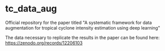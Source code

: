 # tc_data_aug
Official repository for the paper titled "A systematic framework for data augmentation for tropical cyclone intensity estimation using deep learning"

The data necessary to replicate the results in the paper can be found here: https://zenodo.org/records/12206103
